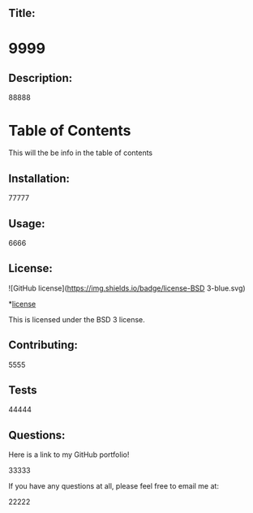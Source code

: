 
  ## Title:
  # 9999

  ## Description:

  88888
  
  # Table of Contents

  This will the be info in the table of contents

  ## Installation:

  77777

  ## Usage:

  6666

  ## License: 
  ![GitHub license](https://img.shields.io/badge/license-BSD 3-blue.svg)
      
  
*[license](#license)

    
  This is licensed under the BSD 3 license.
    


  ## Contributing:

  5555

  ## Tests

  44444

  ## Questions:

  Here is a link to my GitHub portfolio!

  33333

  If you have any questions at all, please feel free to email me at:
  
  22222

